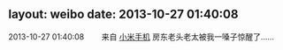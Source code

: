 layout: weibo
date: 2013-10-27 01:40:08
---
<meta name="referrer" content="no-referrer" />

2013-10-27 01:40:08  &nbsp;&nbsp;&nbsp;&nbsp;&nbsp;&nbsp; 来自 <a href="http://app.weibo.com/t/feed/22zMnn" rel="nofollow">小米手机</a>
房东老头老太被我一嗓子惊醒了…… ​​​
